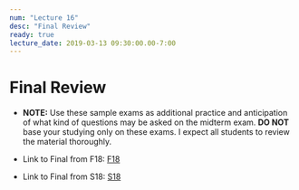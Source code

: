 ```yaml
---
num: "Lecture 16"
desc: "Final Review"
ready: true
lecture_date: 2019-03-13 09:30:00.00-7:00
---
```


# Final Review
* <b>NOTE:</b> Use these sample exams as additional practice and anticipation of what kind of questions may be asked on the midterm exam. <b>DO NOT</b> base your studying only on these exams. I expect all students to review the material thoroughly.

* Link to Final from F18:
[F18](http://cs.ucsb.edu/~richert/cs32/exams/F18_FINAL.pdf)
* Link to Final from S18:
[S18](http://cs.ucsb.edu/~richert/cs32/exams/S18_FINAL.pdf)

